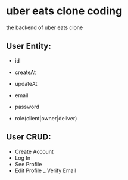 # uber eats clone coding

the backend of uber eats clone

## User Entity:
- id
- createAt
- updateAt

- email
- password
- role(client|owner|deliver)

## User CRUD:

- Create Account
- Log In
- See Profile
- Edit Profile
_ Verify Email